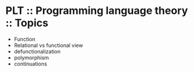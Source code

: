 # PLT :: Programming language theory :: Topics

- Function
- Relational vs functional view
- defunctionalization
- polymorphism
- continuations
